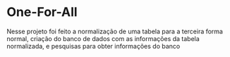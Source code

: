 # One-For-All

Nesse projeto foi feito a normalização de uma tabela para a terceira forma normal, criação do banco de dados com as informações da tabela normalizada, e pesquisas para obter informações do banco 
